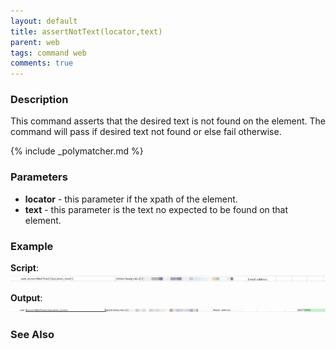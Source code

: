 ```yaml
---
layout: default
title: assertNotText(locator,text)
parent: web
tags: command web
comments: true
---
```


### Description
This command asserts that the desired text is not found on the element.  The command will pass if desired text not 
found or else fail otherwise.

{% include _polymatcher.md %}


### Parameters
- **locator** - this parameter if the xpath of the element.
- **text** - this parameter is the text no expected to be found on that element.


### Example
**Script**:<br/>
![](image/assertNotText_01.png)

**Output**:<br/>
![](image/assertNotText_02.png)


### See Also
